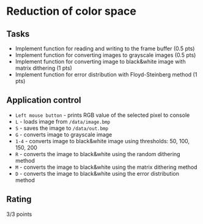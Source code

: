 # Reduction of color space
## Tasks
- Implement function for reading and writing to the frame buffer (0.5 pts)
- Implement function for converting images to grayscale images (0.5 pts)
- Implement function for converting image to black&white image with matrix dithering (1 pts)
- Implement function for error distribution with Floyd-Steinberg method (1 pts)

## Application control
- `Left mouse button` - prints RGB value of the selected pixel to console
- `L` - loads image from `/data/image.bmp`
- `S` - saves the image to `/data/out.bmp`
- `G` - converts image to grayscale image
- `1-4` - converts image to black&white image using thresholds: 50, 100, 150, 200
- `R` - converts the image to black&white using the random dithering method
- `M` - converts the image to black&white using the matrix dithering method
- `D` - converts the image to black&white using the error distribution method

## Rating
3/3 points